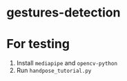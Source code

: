 # gestures-detection


# For testing

1. Install `mediapipe` and `opencv-python`
2. Run `handpose_tutorial.py`